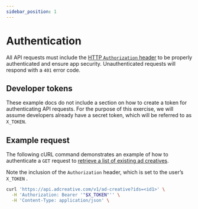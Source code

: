 ```yaml
---
sidebar_position: 1
---
```


# Authentication

All API requests must include the [HTTP `Authorization` header](https://developer.mozilla.org/en-US/docs/Web/HTTP/Headers/Authorization) to be properly authenticated and ensure app security. Unauthenticated requests will respond with a `401` error code.

## Developer tokens

These example docs do not include a section on how to create a token for authenticating API requests. For the purpose of this exercise, we will assume developers already have a secret token, which will be referred to as `X_TOKEN`.

## Example request

The following cURL command demonstrates an example of how to authenticate a `GET` request to [retrieve a list of existing ad creatives](../endpoints/retrieve-ad-creatives).

Note the inclusion of the `Authorization` header, which is set to the user’s `X_TOKEN` .

```bash
curl 'https://api.adcreative.com/v1/ad-creative?ids=<id1>' \
  -H 'Authorization: Bearer '"$X_TOKEN"'' \
  -H 'Content-Type: application/json' \
```
